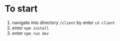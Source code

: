 # To start

1. navigate into directory `/client` by enter `cd client`
2. enter `npm install`
3. enter `npm run dev`
